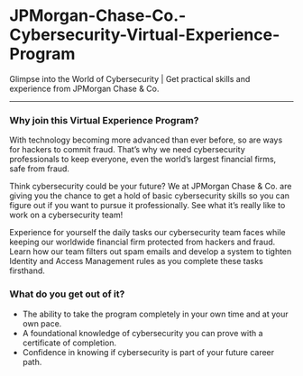 # JPMorgan-Chase-Co.-Cybersecurity-Virtual-Experience-Program
Glimpse into the World of Cybersecurity | Get practical skills and experience from JPMorgan Chase &amp; Co.
<hr/>

### Why join this Virtual Experience Program?

With technology becoming more advanced than ever before, so are ways for hackers to commit fraud. That’s why we need cybersecurity professionals to keep everyone, even the world’s largest financial firms, safe from fraud.

Think cybersecurity could be your future? We at JPMorgan Chase & Co. are giving you the chance to get a hold of basic cybersecurity skills so you can figure out if you want to pursue it professionally. See what it’s really like to work on a cybersecurity team!

Experience for yourself the daily tasks our cybersecurity team faces while keeping our worldwide financial firm protected from hackers and fraud. Learn how our team filters out spam emails and develop a system to tighten Identity and Access Management rules as you complete these tasks firsthand.

### What do you get out of it?

- The ability to take the program completely in your own time and at your own pace.
- A foundational knowledge of cybersecurity you can prove with a certificate of completion.
- Confidence in knowing if cybersecurity is part of your future career path.
